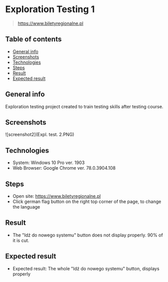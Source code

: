 # Exploration Testing 1
> https://www.biletyregionalne.pl

## Table of contents
* [General info](#general-info)
* [Screenshots](#screenshots)
* [Technologies](#technologies)
* [Steps](#steps)
* [Result](#result)
* [Expected result](#expected-result)

## General info
Exploration testing project created to train testing skills after testing course.

## Screenshots
![screenshot2](Expl. test. 2.PNG)

## Technologies
* System: Windows 10 Pro ver. 1903
* Web Browser: Google Chrome ver. 78.0.3904.108

## Steps
* Open site: https://www.biletyregionalne.pl
* Click german flag button on the right top corner of the page, to change the language

## Result
* The "Idź do nowego systemu" button does not display properly. 90% of it is cut.

## Expected result
* Expected result:
The whole "Idź do nowego systemu" button, displays properly